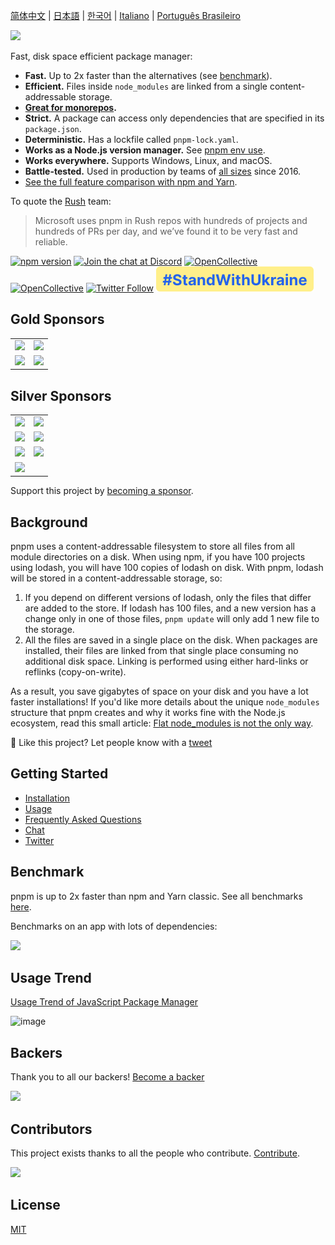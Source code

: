 [简体中文](https://pnpm.io/zh/) |
[日本語](https://pnpm.io/ja/) |
[한국어](https://pnpm.io/ko/) |
[Italiano](https://pnpm.io/it/) |
[Português Brasileiro](https://pnpm.io/pt/)

![](https://i.imgur.com/qlW1eEG.png)

Fast, disk space efficient package manager:

* **Fast.** Up to 2x faster than the alternatives (see [benchmark](#benchmark)).
* **Efficient.** Files inside `node_modules` are linked from a single content-addressable storage.
* **[Great for monorepos](https://pnpm.io/workspaces).**
* **Strict.** A package can access only dependencies that are specified in its `package.json`.
* **Deterministic.** Has a lockfile called `pnpm-lock.yaml`.
* **Works as a Node.js version manager.** See [pnpm env use](https://pnpm.io/cli/env).
* **Works everywhere.** Supports Windows, Linux, and macOS.
* **Battle-tested.** Used in production by teams of [all sizes](https://pnpm.io/users) since 2016.
* [See the full feature comparison with npm and Yarn](https://pnpm.io/feature-comparison).

To quote the [Rush](https://rushjs.io/) team:

> Microsoft uses pnpm in Rush repos with hundreds of projects and hundreds of PRs per day, and we’ve found it to be very fast and reliable.

[![npm version](https://img.shields.io/npm/v/pnpm.svg?label=latest)](https://github.com/pnpm/pnpm/releases/latest)
[![Join the chat at Discord](https://img.shields.io/discord/731599538665553971.svg)](https://r.pnpm.io/chat)
[![OpenCollective](https://opencollective.com/pnpm/backers/badge.svg)](https://opencollective.com/pnpm)
[![OpenCollective](https://opencollective.com/pnpm/sponsors/badge.svg)](https://opencollective.com/pnpm)
[![Twitter Follow](https://img.shields.io/twitter/follow/pnpmjs.svg?style=social&label=Follow)](https://twitter.com/intent/follow?screen_name=pnpmjs&region=follow_link)
[![Stand With Ukraine](https://raw.githubusercontent.com/vshymanskyy/StandWithUkraine/main/badges/StandWithUkraine.svg)](https://stand-with-ukraine.pp.ua)

## Gold Sponsors

<table>
  <tbody>
    <tr>
      <td align="center" valign="middle">
        <a href="https://bit.dev/?utm_source=pnpm&utm_medium=readme" target="_blank"><img src="https://pnpm.io/img/users/bit.svg" width="80"></a>
      </td>
      <td align="center" valign="middle">
        <a href="https://prisma.io/?utm_source=pnpm&utm_medium=readme" target="_blank">
          <picture>
            <source media="(prefers-color-scheme: light)" srcset="https://pnpm.io/img/users/prisma.svg" />
            <source media="(prefers-color-scheme: dark)" srcset="https://pnpm.io/img/users/prisma_light.svg" />
            <img src="https://pnpm.io/img/users/prisma.svg" width="180" />
          </picture>
        </a>
      </td>
    </tr>
    <tr>
      <td align="center" valign="middle">
        <a href="https://discord.com/?utm_source=pnpm&utm_medium=readme" target="_blank">
          <picture>
            <source media="(prefers-color-scheme: light)" srcset="https://pnpm.io/img/users/discord.svg" />
            <source media="(prefers-color-scheme: dark)" srcset="https://pnpm.io/img/users/discord_light.svg" />
            <img src="https://pnpm.io/img/users/discord.svg" width="220" />
          </picture>
        </a>
      </td>
      <td align="center" valign="middle">
        <a href="https://uscreen.de/?utm_source=pnpm&utm_medium=readme" target="_blank">
          <picture>
            <source media="(prefers-color-scheme: light)" srcset="https://pnpm.io/img/users/uscreen.svg" />
            <source media="(prefers-color-scheme: dark)" srcset="https://pnpm.io/img/users/uscreen_light.svg" />
            <img src="https://pnpm.io/img/users/uscreen.svg" width="180" />
          </picture>
        </a>
      </td>
    </tr>
  </tbody>
</table>

## Silver Sponsors

<table>
  <tbody>
    <tr>
      <td align="center" valign="middle">
        <a href="https://leniolabs.com/?utm_source=pnpm&utm_medium=readme" target="_blank">
          <img src="https://pnpm.io/img/users/leniolabs.jpg" width="80">
        </a>
      </td>
      <td align="center" valign="middle">
        <a href="https://vercel.com/?utm_source=pnpm&utm_medium=readme" target="_blank">
          <picture>
            <source media="(prefers-color-scheme: light)" srcset="https://pnpm.io/img/users/vercel.svg" />
            <source media="(prefers-color-scheme: dark)" srcset="https://pnpm.io/img/users/vercel_light.svg" />
            <img src="https://pnpm.io/img/users/vercel.svg" width="180" />
          </picture>
        </a>
      </td>
    </tr>
    <tr>
      <td align="center" valign="middle">
        <a href="https://depot.dev/?utm_source=pnpm&utm_medium=readme" target="_blank">
          <picture>
            <source media="(prefers-color-scheme: light)" srcset="https://pnpm.io/img/users/depot.svg" />
            <source media="(prefers-color-scheme: dark)" srcset="https://pnpm.io/img/users/depot_light.svg" />
            <img src="https://pnpm.io/img/users/depot.svg" width="200" />
          </picture>
        </a>
      </td>
      <td align="center" valign="middle">
        <a href="https://moonrepo.dev/?utm_source=pnpm&utm_medium=readme" target="_blank">
          <picture>
            <source media="(prefers-color-scheme: light)" srcset="https://pnpm.io/img/users/moonrepo.svg" />
            <source media="(prefers-color-scheme: dark)" srcset="https://pnpm.io/img/users/moonrepo_light.svg" />
            <img src="https://pnpm.io/img/users/moonrepo.svg" width="200" />
          </picture>
        </a>
      </td>
    </tr>
    <tr>
      <td align="center" valign="middle">
        <a href="https://www.thinkmill.com.au/?utm_source=pnpm&utm_medium=readme" target="_blank">
          <picture>
            <source media="(prefers-color-scheme: light)" srcset="https://pnpm.io/img/users/thinkmill.svg" />
            <source media="(prefers-color-scheme: dark)" srcset="https://pnpm.io/img/users/thinkmill_light.svg" />
            <img src="https://pnpm.io/img/users/thinkmill.svg" width="200" />
          </picture>
        </a>
      </td>
      <td align="center" valign="middle">
        <a href="https://devowl.io/?utm_source=pnpm&utm_medium=readme" target="_blank">
          <picture>
            <source media="(prefers-color-scheme: light)" srcset="https://pnpm.io/img/users/devowlio.svg" />
            <source media="(prefers-color-scheme: dark)" srcset="https://pnpm.io/img/users/devowlio.svg" />
            <img src="https://pnpm.io/img/users/devowlio.svg" width="200" />
          </picture>
        </a>
      </td>
    </tr>
    <tr>
      <td align="center" valign="middle">
        <a href="https://macpaw.com/?utm_source=pnpm&utm_medium=readme" target="_blank">
          <picture>
            <source media="(prefers-color-scheme: light)" srcset="https://pnpm.io/img/users/macpaw.svg" />
            <source media="(prefers-color-scheme: dark)" srcset="https://pnpm.io/img/users/macpaw_light.svg" />
            <img src="https://pnpm.io/img/users/thinkmill.svg" width="200" />
          </picture>
        </a>
      </td>
    </tr>
  </tbody>
</table>

Support this project by [becoming a sponsor](https://opencollective.com/pnpm#sponsor).

## Background

pnpm uses a content-addressable filesystem to store all files from all module directories on a disk.
When using npm, if you have 100 projects using lodash, you will have 100 copies of lodash on disk.
With pnpm, lodash will be stored in a content-addressable storage, so:

1. If you depend on different versions of lodash, only the files that differ are added to the store.
  If lodash has 100 files, and a new version has a change only in one of those files,
  `pnpm update` will only add 1 new file to the storage.
1. All the files are saved in a single place on the disk. When packages are installed, their files are linked
  from that single place consuming no additional disk space. Linking is performed using either hard-links or reflinks (copy-on-write).

As a result, you save gigabytes of space on your disk and you have a lot faster installations!
If you'd like more details about the unique `node_modules` structure that pnpm creates and
why it works fine with the Node.js ecosystem, read this small article: [Flat node_modules is not the only way](https://pnpm.io/blog/2020/05/27/flat-node-modules-is-not-the-only-way).

💖 Like this project? Let people know with a [tweet](https://r.pnpm.io/tweet)

## Getting Started

- [Installation](https://pnpm.io/installation)
- [Usage](https://pnpm.io/pnpm-cli)
- [Frequently Asked Questions](https://pnpm.io/faq)
- [Chat](https://r.pnpm.io/chat)
- [Twitter](https://twitter.com/pnpmjs)

## Benchmark

pnpm is up to 2x faster than npm and Yarn classic. See all benchmarks [here](https://r.pnpm.io/benchmarks).

Benchmarks on an app with lots of dependencies:

![](https://pnpm.io/img/benchmarks/alotta-files.svg)

## Usage Trend

[Usage Trend of JavaScript Package Manager](https://npm-compare.com/pnpm,npm,yarn/#timeRange=THREE_YEARS)

![image](https://github.com/pnpm/pnpm/assets/3455798/07ee0a9a-b08a-4da5-a41e-a5219ca3b822)

## Backers

Thank you to all our backers! [Become a backer](https://opencollective.com/pnpm#backer)

<a href="https://opencollective.com/pnpm#backers" target="_blank"><img src="https://opencollective.com/pnpm/backers.svg?width=890"></a>

## Contributors

This project exists thanks to all the people who contribute. [Contribute](../../blob/main/CONTRIBUTING.md).

<a href="../../graphs/contributors"><img src="https://opencollective.com/pnpm/contributors.svg?width=890&button=false" /></a>

## License

[MIT](https://github.com/pnpm/pnpm/blob/main/LICENSE)


